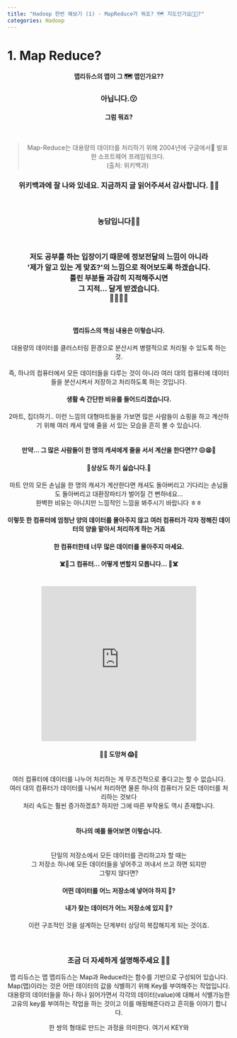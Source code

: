 ```yaml
---
title: "Hadoop 한번 해보기 (1) - MapReduce가 뭐죠? 🗺 지도인가요🤣🤣?"
categories: Hadoop
---
```


# 1. Map Reduce? 
<h4><center> 맵리듀스의 맵이 그 🗺 맵인가요??</center></h4>
<h3><center>아닙니다.😗</center></h3>
<h4><center>그럼 뭐죠?</center></h4>
<br>

> <center>Map-Reduce는 대용량의 데이터를 처리하기 위해 2004년에 구글에서 발표한 소프트웨어 프레임워크다.</center>
> <center>(출처: 위키백과)</center>


<h3><center>위키백과에 잘 나와 있네요. 지금까지 글 읽어주셔서 감사합니다. 🙋‍♂️ </center></h3>
<br>
<h3><center>농담입니다🤦‍♂️</center></h3>
<br>

<h3><center>저도 공부를 하는 입장이기 때문에 정보전달의 느낌이 아니라</center>
<center>'제가 알고 있는 게 맞죠?'의 느낌으로 적어보도록 하겠습니다.</center>
<center>틀린 부분들 과감히 지적해주시면</center>
<center>그 지적... 달게 받겠습니다.</center>
<center>🍦🍭🍬🍩</center></h3>

<br>
<center><h4>맵리듀스의 핵심 내용은 이렇습니다.</h4></center>
<center>대용량의 데이터를 클러스터링 환경으로 분산시켜 병렬적으로 처리될 수 있도록 하는 것.</center>
<br>
<center>즉, 하나의 컴퓨터에서 모든 데이터들을 다루는 것이 아니라 여러 대의 컴퓨터에 데이터들을 분산시켜서 저장하고 처리하도록 하는 것입니다.</center>
<center><h4>생활 속 간단한 비유를 들어드리겠습니다.</h4></center>
<center>2마트, 집더하기.. 이런 느낌의 대형마트들을 가보면 많은 사람들이 쇼핑을 하고 계산하기 위해 여러 캐셔 앞에 줄을 서 있는 모습을 흔히 볼 수 있습니다.</center>
<br>
<center><h4>만약... 그 많은 사람들이 한 명의 캐셔에게 줄을 서서 계산을 한다면?? 😖😫🤬</h4></center>


<center><h4>🙈상상도 하기 싫습니다.🙈</h4></center>


<center>마트 안의 모든 손님을 한 명의 캐셔가 계산한다면 캐셔도 돌아버리고 기다리는 손님들도 돌아버리고 대환장파티가 벌어질 건 뻔하네요... </center>
<center>완벽한 비유는 아니지만 느낌적인 느낌을 봐주시기 바랍니다 ㅎㅎ</center>

<center><h4>이렇듯 한 컴퓨터에 엄청난 양의 데이터를 몰아주지 않고 여러 컴퓨터가 각자 정해진 데이터의 양을 맡아서 처리하게 하는 거죠</h4></center>

<center><h4>한 컴퓨터한테 너무 많은 데이터를 몰아주지 마세요.</h4></center>  
<center><h4>☠️🤖그 컴퓨터... 어떻게 변할지 모릅니다... 🤖☠️</h4></center>
<br>
<center>

<iframe src="https://giphy.com/embed/ZrJcTENQacGhW" width="350" height="350" frameBorder="0" class="giphy-embed" allowFullScreen></iframe>

</center>

<center><h4>🥶😱 도망쳐 😱🥶</h4></center>

<br>
<center>여러 컴퓨터에 데이터를 나누어 처리하는 게 무조건적으로 좋다고는 할 수 없습니다.</center>
<center>여러 대의 컴퓨터가 데이터를 나눠서 처리하면 물론 하나의 컴퓨터가 모든 데이터를 처리하는 것보다</center>
<center>처리 속도는 훨씬 증가하겠죠? 하지만 그에 따른 부작용도 역시 존재합니다.</center>
<br>

<center><h4>하나의 예를 들어보면 이렇습니다.</h4></center>
<br>
 
<center>단일의 저장소에서 모든 데이터를 관리하고자 할 때는 </center>
<center>그 저장소 하나에 모든 데이터들을 넣어주고 꺼내서 쓰고 하면 되지만</center> 
<center>그렇지 않다면?</center>

<center><h4>어떤 데이터를 어느 저장소에 넣어야 하지 🤔? </h4></center>
<center><h4>내가 찾는 데이터가 어느 저장소에 있지 🤔? </h4></center>

<center>이런 구조적인 것을 설계하는 단계부터 상당히 복잡해지게 되는 것이죠.</center>
<br><br>


<center>

<h3>조금 더 자세하게 설명해주세요 🙋‍♂️</h3>


맵 리듀스는 맵
맵리듀스는 Map과 Reduce라는 함수를 기반으로 구성되어 있습니다.
Map(맵)이라는 것은 어떤 데이터의 값을 식별하기 위해 Key를 부여해주는 작업입니다. 대용량의 데이터들을 하나 하나 읽어가면서 각각의 데이터(value)에 대해서 식별가능한 고유의 key를 부여하는 작업을 하는 것이고 이를 매핑해준다라고 흔히들 이야기 합니다. 

한 쌍의 형태로 만드는 과정을 의미한다. 여기서 KEY와 

</center>